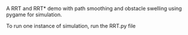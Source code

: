 A RRT and RRT* demo with path smoothing and obstacle swelling using pygame for simulation.

To run one instance of simulation, run the RRT.py file
